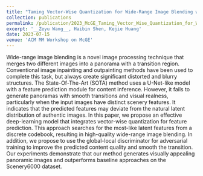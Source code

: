 ```yaml
---
title: "Taming Vector-Wise Quantization for Wide-Range Image Blending with Smooth Transition"
collection: publications
permalink: /publication/2023_McGE_Taming_Vector_Wise_Quantization_for_Wide_Range_Image
excerpt: '__Zeyu Wang__, Haibin Shen, Kejie Huang'
date: 2023-07-15
venue: 'ACM MM Workshop on McGE'
---
```


Wide-range image blending is a novel image processing technique that merges two different images into a panorama with a transition region. Conventional image inpainting and outpainting methods have been used to complete this task, but always create significant distorted and blurry structures. The State-Of-The-Art (SOTA) method uses a U-Net-like model with a feature prediction module for content inference. However, it fails to generate panoramas with smooth transitions and visual realness, particularly when the input images have distinct scenery features. It indicates that the predicted features may deviate from the natural latent distribution of authentic images. In this paper, we propose an effective deep-learning model that integrates vector-wise quantization for feature prediction. This approach searches for the most-like latent features from a discrete codebook, resulting in high-quality wide-range image blending. In addition, we propose to use the global-local discriminator for adversarial training to improve the predicted content quality and smooth the transition. Our experiments demonstrate that our method generates visually appealing panoramic images and outperforms baseline approaches on the Scenery6000 dataset.
